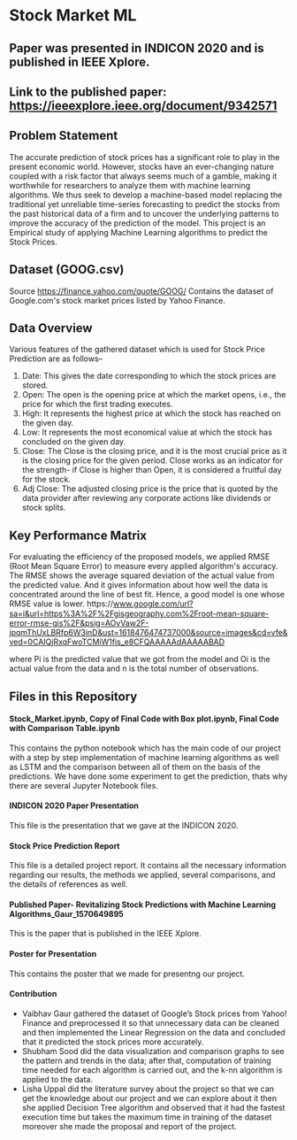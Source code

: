 # Stock Market ML

##  Paper was presented in INDICON 2020 and is published in IEEE Xplore.
##  Link to the published paper: https://ieeexplore.ieee.org/document/9342571 

## Problem Statement
The accurate prediction of stock prices has a significant role to play in the present economic world. However, stocks have an ever-changing nature coupled with a risk factor that always seems much of a gamble, making it worthwhile for researchers to analyze them with machine learning algorithms. We thus seek to develop a machine-based model replacing the traditional yet unreliable time-series forecasting to predict the stocks from the past historical data of a firm and to uncover the underlying patterns to improve the accuracy of the prediction of the model. This project is an Empirical study of applying Machine Learning algorithms to predict the Stock Prices.

## Dataset (GOOG.csv)
Source https://finance.yahoo.com/quote/GOOG/
Contains the dataset of Google.com's stock market prices listed by Yahoo Finance.

## Data Overview 
Various features of the gathered dataset which is used for Stock Price Prediction are as follows–
1) Date: This gives the date corresponding to which the stock prices are stored.
2) Open: The open is the opening price at which the market opens, i.e., the price for which the first trading executes.
3) High: It represents the highest price at which the stock has reached on the given day.
4) Low: It represents the most economical value at which the stock has concluded on the given day.
5) Close: The Close is the closing price, and it is the most crucial price as it is the closing price for the given period. Close works as an indicator for the strength- if Close is higher than Open, it is considered a fruitful day for the stock.
6) Adj Close: The adjusted closing price is the price that is quoted by the data provider after reviewing any corporate actions like dividends or stock splits.

## Key Performance Matrix
For evaluating the efficiency of the proposed models, we applied RMSE (Root Mean Square Error) to measure every applied algorithm's accuracy. The RMSE shows the average squared deviation of the actual value from the predicted value. And it gives information about how well the data is concentrated around the line of best fit. Hence, a good model is
one whose RMSE value is lower. 
ܴhttps://www.google.com/url?sa=i&url=https%3A%2F%2Fgisgeography.com%2Froot-mean-square-error-rmse-gis%2F&psig=AOvVaw2F-jpqmThUxLBRfp6W3inD&ust=1618476474737000&source=images&cd=vfe&ved=0CAIQjRxqFwoTCMiW1fis_e8CFQAAAAAdAAAAABAD

where Pi is the predicted value that we got from the model and
Oi is the actual value from the data and n is the total number of
observations.

## Files in this Repository
#### Stock_Market.ipynb, Copy of Final Code with Box plot.ipynb, Final Code with Comparison Table.ipynb
This contains the python notebook which has the main code of our project with a step by step implementation of machine learning algorithms as well as LSTM and the comparison between all of them on the basis of the predictions. We have done some experiment to get the prediction, thats why there are several Jupyter Notebook files.

#### INDICON 2020 Paper Presentation
This file is the presentation that we gave at the INDICON 2020.

#### Stock Price Prediction Report
This file is a detailed project report. It contains all the necessary information regarding our results, the methods we applied, several comparisons, and the details of references as well.

#### Published Paper- Revitalizing Stock Predictions with Machine Learning Algorithms_Gaur_1570649895
This is the paper that is published in the IEEE Xplore.

#### Poster for Presentation
This contains the poster that we made for presentng our project.

#### Contribution 
- Vaibhav Gaur gathered the dataset of Google’s Stock prices from Yahoo! Finance and preprocessed it so that unnecessary data can be cleaned and then implemented the Linear Regression on the data and concluded that it predicted the stock prices more accurately.
- Shubham Sood did the data visualization and comparison graphs to see the pattern and trends in the data; after that, computation of training time needed for each algorithm is carried out, and the k-nn algorithm is applied to the data.
- Lisha Uppal did the literature survey about the project so that we can get the knowledge about our project and we can explore about it then she applied Decision Tree algorithm and observed that it had the fastest execution time but takes the maximum time in training of the dataset moreover she made the proposal and report of the project.


